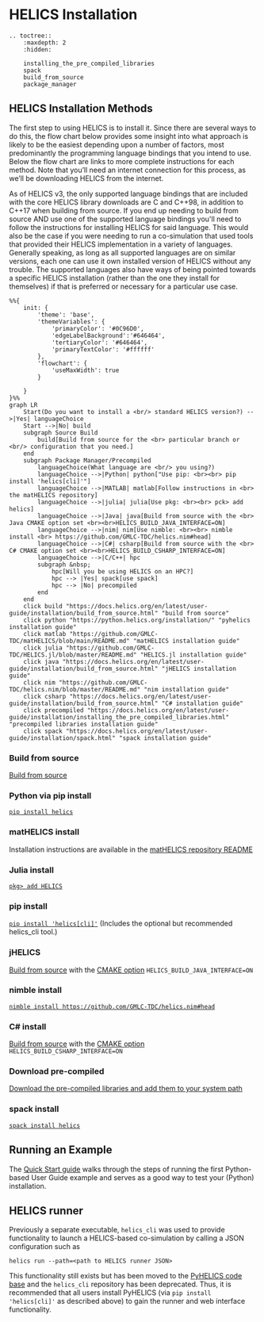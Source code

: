 # HELICS Installation

```{eval-rst}
.. toctree::
    :maxdepth: 2
    :hidden:

    installing_the_pre_compiled_libraries
    spack
    build_from_source
    package_manager
```

## HELICS Installation Methods

The first step to using HELICS is to install it. Since there are several ways to do this, the flow chart below provides some insight into what approach is likely to be the easiest depending upon a number of factors, most predominantly the programming language bindings that you intend to use. Below the flow chart are links to more complete instructions for each method. Note that you’ll need an internet connection for this process, as we’ll be downloading HELICS from the internet.

As of HELICS v3, the only supported language bindings that are included with the core HELICS library downloads are C and C++98, in addition to C++17 when building from source. If you end up needing to build from source AND use one of the supported language bindings you'll need to follow the instructions for installing HELICS for said language. This would also be the case if you were needing to run a co-simulation that used tools that provided their HELICS implementation in a variety of languages. Generally speaking, as long as all supported languages are on similar versions, each one can use it own installed version of HELICS without any trouble. The supported languages also have ways of being pointed towards a specific HELICS installation (rather than the one they install for themselves) if that is preferred or necessary for a particular use case.

```{mermaid}
%%{
    init: {
        'theme': 'base',
        'themeVariables': {
            'primaryColor': '#0C96D0',
            'edgeLabelBackground':'#646464',
            'tertiaryColor': '#646464',
            'primaryTextColor': '#ffffff'
        },
        'flowchart': {
            'useMaxWidth': true
        }

    }
}%%
graph LR
    Start(Do you want to install a <br/> standard HELICS version?) -->|Yes| languageChoice
    Start -->|No| build
    subgraph Source Build
        build[Build from source for the <br> particular branch or <br/> configuration that you need.]
    end
    subgraph Package Manager/Precompiled
        languageChoice(What language are <br/> you using?)
        languageChoice -->|Python| python["Use pip: <br><br> pip install 'helics[cli]'"]
        languageChoice -->|MATLAB| matlab[Follow instructions in <br> the matHELICS repository]
        languageChoice -->|julia| julia[Use pkg: <br><br> pck> add helics]
        languageChoice -->|Java| java[Build from source with the <br> Java CMAKE option set <br><br>HELICS_BUILD_JAVA_INTERFACE=ON]
        languageChoice -->|nim| nim[Use nimble: <br><br> nimble install <br> https://github.com/GMLC-TDC/helics.nim#head]
        languageChoice -->|C#| csharp[Build from source with the <br> C# CMAKE option set <br><br>HELICS_BUILD_CSHARP_INTERFACE=ON]
        languageChoice -->|C/C++| hpc
        subgraph &nbsp;
            hpc[Will you be using HELICS on an HPC?]
            hpc --> |Yes| spack[use spack]
            hpc --> |No| precompiled
        end
    end
    click build "https://docs.helics.org/en/latest/user-guide/installation/build_from_source.html" "build from source"
    click python "https://python.helics.org/installation/" "pyhelics installation guide"
    click matlab "https://github.com/GMLC-TDC/matHELICS/blob/main/README.md" "matHELICS installation guide"
    click julia "https://github.com/GMLC-TDC/HELICS.jl/blob/master/README.md" "HELICS.jl installation guide"
    click java "https://docs.helics.org/en/latest/user-guide/installation/build_from_source.html" "jHELICS installation guide"
    click nim "https://github.com/GMLC-TDC/helics.nim/blob/master/README.md" "nim installation guide"
    click csharp "https://docs.helics.org/en/latest/user-guide/installation/build_from_source.html" "C# installation guide"
    click precompiled "https://docs.helics.org/en/latest/user-guide/installation/installing_the_pre_compiled_libraries.html" "precompiled libraries installation guide"
    click spack "https://docs.helics.org/en/latest/user-guide/installation/spack.html" "spack installation guide"
```

### Build from source

[Build from source](./build_from_source.md)

### Python via pip install

[`pip install helics`](https://python.helics.org/)

### matHELICS install

Installation instructions are available in the [matHELICS repository README](https://github.com/GMLC-TDC/matHELICS/blob/main/README.md)

### Julia install

[`pkg> add HELICS`](https://github.com/GMLC-TDC/HELICS.jl/blob/master/README.md)

### pip install

[`pip install 'helics[cli]'`](https://python.helics.org/) (Includes the optional but recommended helics_cli tool.)

### jHELICS

[Build from source](./build_from_source.md) with the [CMAKE option](./helics_cmake_options.md) `HELICS_BUILD_JAVA_INTERFACE=ON`

### nimble install

[`nimble install https://github.com/GMLC-TDC/helics.nim#head`](https://github.com/GMLC-TDC/helics.nim)

### C# install

[Build from source](./build_from_source.md) with the [CMAKE option](./helics_cmake_options.md) `HELICS_BUILD_CSHARP_INTERFACE=ON`

### Download pre-compiled

[Download the pre-compiled libraries and add them to your system path](./installing_the_pre_compiled_libraries.md)

### spack install

[`spack install helics`](./spack.md)

## Running an Example

The [Quick Start guide](../../quick_start/quick_start_index.md) walks through the steps of running the first Python-based User Guide example and serves as a good way to test your (Python) installation.

## HELICS runner

Previously a separate executable, `helics_cli` was used to provide functionality to launch a HELICS-based co-simulation by calling a JSON configuration such as

```shell
helics run --path=<path to HELICS runner JSON>
```

This functionality still exists but has been moved to the [PyHELICS code base](https://python.helics.org/) and the `helics_cli` repository has been deprecated. Thus, it is recommended that all users install PyHELICS (via `pip install 'helics[cli]'` as described above) to gain the runner and web interface functionality.
